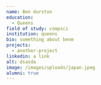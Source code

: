 ```yaml
---
name: Ben durston
education:
  - Queens
field of study: compsci
institution: queens
bio: something about benm
projects:
  - another-project
linkedin: a link
alt: dsasda
image: /images/uploads/japan.jpeg
alumni: true
---
```

